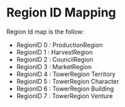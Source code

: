 # Region ID Mapping

 Region Id map is the follow:
* RegionID 0 : ProductionRegion
* RegionID 1 : HarvestRegion
* RegionID 2 : CouncilRegion
* RegionID 3 : MarketRegion
* RegionID 4 : TowerRegion Territory
* RegionID 5 : TowerRegion Character
* RegionID 6 : TowerRegion Building
* RegionID 7 : TowerRegion Venture
	